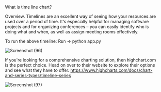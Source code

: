 What is time line chart?

Overview. Timelines are an excellent way of seeing how your resources are used over a period of time. It's especially helpful for managing software projects and for organizing conferences – you can easily identify who is doing what and when, as well as assign meeting rooms effectively.

To run the above timeline:
Run -> python app.py

![Screenshot (96)](https://user-images.githubusercontent.com/82393502/215394132-a6d97e57-1dc4-4b42-b1e5-5731a5bd004d.png)

If you're looking for a comprehensive charting solution, then highchart.com is the perfect choice. Head on over to their website to explore their options and see what they have to offer. https://www.highcharts.com/docs/chart-and-series-types/timeline-series

![Screenshot (97)](https://user-images.githubusercontent.com/82393502/215394189-27284846-3545-4e33-b886-63b980cc8c8b.png)
